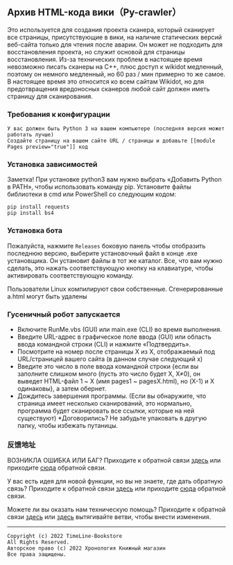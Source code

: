 ## Архив HTML-кода вики（Py-crawler）

Это используется для создания проекта сканера, который сканирует все страницы, присутствующие в вики, на наличие статических версий веб-сайта только для чтения после аварии. Он может не подходить для восстановления проекта, но служит основой для страницы восстановления.
Из-за технических проблем в настоящее время невозможно писать сканеры на C++, плюс доступ к wikidot медленный, поэтому он немного медленный, но 60 раз / мин примерно то же самое.
В настоящее время это относится ко всем сайтам Wikidot, но для предотвращения вредоносных сканеров любой сайт должен иметь страницу для сканирования.

### **Требования к конфигурации**
```
У вас должен быть Python 3 на вашем компьютере (последняя версия может работать лучше)
Создайте страницу на вашем сайте URL / страницы и добавьте [[module Pages preview="true"]] код
```

### **Установка зависимостей**
Заметка! При установке python3 вам нужно выбрать «Добавить Python в PATH», чтобы использовать команду pip.
Установите файлы библиотеки в cmd или PowerShell со следующим кодом:
```
pip install requests
pip install bs4
```

### **Установка бота**
Пожалуйста, нажмите `Releases` боковую панель чтобы отобразить последнюю версию, выберите установочный файл в конце .exe установщика. Он установит файлы в тот же каталог. Все, что вам нужно сделать, это нажать соответствующую кнопку на клавиатуре, чтобы активировать соответствующую команду.

Пользователи Linux компилируют свои собственные. Сгенерированные a.html могут быть удалены

### **Гусеничный робот запускается**
* Включите RunMe.vbs (GUI) или main.exe (CLI) во время выполнения.
* Введите URL-адрес в графическое поле ввода (GUI) или область ввода командной строки (CLI) и нажмите «Подтвердить».
* Посмотрите на номер после страницы X из X, отображаемый под URL/страницей вашего сайта (в данном случае следующий x)
* Введите это число в поле ввода командной строки {если вы заполните слишком много (пусть это число будет X, X≠0), он выведет HTML-файл 1 ~ X (имя pages1 ~ pagesX.html), но (X-1) и X одинаковы}, а затем обернет.
* Дождитесь завершения программы. (Если вы обнаружите, что страница имеет несколько сканирований, это нормально, программа будет сканировать все ссылки, которые на ней существуют)
*Договорились? Не забудьте упаковать в другую папку, чтобы избежать путаницы.

### **反馈地址**
ВОЗНИКЛА ОШИБКА ИЛИ БАГ? Приходите к обратной связи [здесь](http://ld-private-website.wikidot.com/forum/c-7602918/pyc) или приходите [сюда](https://github.com/TimeLine-Bookstore/Py-crawler/issues) обратной связи.

У вас есть идея для новой функции, но вы не знаете, где дать обратную связь? Приходите к обратной связи [здесь](http://ld-private-website.wikidot.com/forum/t-15402049/pyc-1-1-0-1-9) или приходите [сюда](https://github.com/TimeLine-Bookstore/Py-crawler/issues) обратной связи.

Можете ли вы оказать нам техническую помощь? Приходите к обратной связи [здесь](http://ld-private-website.wikidot.com/forum/c-7602920/) или [здесь](https://github.com/TimeLine-Bookstore/Py-crawler/fork) вытягивайте ветви, чтобы внести изменения.

----------
```
Copyright (c) 2022 TimeLine-Bookstore
All Rights Reserved.
Авторское право (c) 2022 Хронология Книжный магазин
Все права защищены.
```
